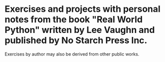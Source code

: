# Exercises and projects with personal notes from the book "Real World Python" written by Lee Vaughn and published by No Starch Press Inc.

Exercises by author may also be derived from other public works.
